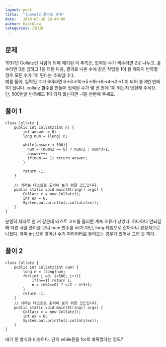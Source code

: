 ```yaml
---
layout: post
title:  "[Level2]콜라츠 추측"
date:   2018-03-26 20:40:00
author: EastGlow
categories: 1일1알
---
```

## 문제

1937년 Collatz란 사람에 의해 제기된 이 추측은, 입력된 수가 짝수라면 2로 나누고, 홀수라면 3을 곱하고
1을 더한 다음, 결과로 나온 수에 같은 작업을 1이 될 때까지 반복할 경우 모든 수가 1이 된다는 추측입니다.  
예를 들어, 입력된 수가 6이라면 6→3→10→5→16→8→4→2→1 이 되어 총 8번 만에 1이 됩니다. collatz 함수를 만들어 입력된 수가 몇 번 만에 1이 되는지 반환해 주세요. 단, 500번을 반복해도 1이 되지 않는다면 –1을 반환해 주세요.


## 풀이 1
~~~
class Collatz {
	public int collatz(int n) {
        int answer = 0;
        long num = (long) n;

        while(answer < 500){
          num = (num%2 == 0) ? num/2 : num*3+1;
          answer++;
          if(num == 1) return answer;
        }

        return -1;
	}

	// 아래는 테스트로 출력해 보기 위한 코드입니다.
	public static void main(String[] args) {
		Collatz c = new Collatz();
		int ex = 6;
		System.out.println(c.collatz(ex));
	}
}
~~~
분명히 제대로 한 거 같은데 테스트 코드를 돌리면 계속 오류가 났었다. 하다하다 안되길래 다른 사람 풀이를 보니 num 변수를 int가 아닌, long 타입으로 잡아주니 정상적으로 나왔다. 아마 int 값을 벗어난 수가 파라미터로 들어오는 경우가 있어서 그런 듯 하다.


## 풀이 2
~~~
class Collatz {
    public int collatz(int num) {
        long n = (long)num;
        for(int i =0; i<500; i++){      
            if(n==1) return i;
            n = (n%2==0) ? n/2 : n*3+1;            
        }
        return -1;
    }
    // 아래는 테스트로 출력해 보기 위한 코드입니다.
    public static void main(String[] args) {
        Collatz c = new Collatz();
        int ex = 6;
        System.out.println(c.collatz(ex));
    }
}
~~~
내가 푼 방식과 비슷하다. 단지 while문을 for로 바꿔썼다는 정도?